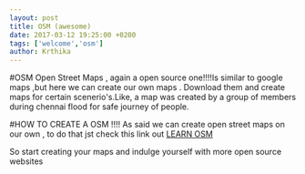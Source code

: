 ```yaml
---
layout: post
title: OSM (awesome)
date: 2017-03-12 19:25:00 +0200
tags: ['welcome','osm']
author: Krthika
---
```

#OSM
Open Street Maps , again a open source one!!!!Is similar to google maps ,but here we can create our own maps . Download them 
and create maps for certain scenerio's.Like, a map was created by a group of members during chennai flood for safe journey of 
people.


#HOW TO CREATE A OSM !!!!
As said we can create open street maps on our own , to do that jst check this link out [LEARN OSM](http://learnosm.org/en/beginner/start-osm/)

So start creating your maps and indulge yourself with more open source websites
